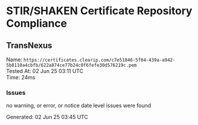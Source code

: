 # STIR/SHAKEN Certificate Repository Compliance

## TransNexus

Name: `https://certificates.clearip.com/c7e51846-5f04-439a-a942-5b8110a4cbfb/622a874ce77b24c0f6fefe30d576219c.pem`\
Tested At: 02 Jun 25 03:11 UTC\
Time: 24ms

### Issues

no warning, or error, or notice date level issues were found

Generated: 02 Jun 25 03:45 UTC